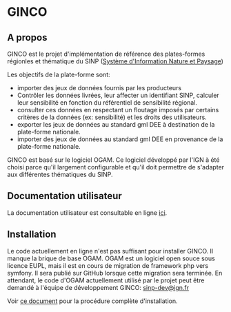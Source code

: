 # GINCO

## A propos
GINCO est le projet d'implémentation de référence des plates-formes régionles et
thématique du SINP ([Système d'Information Nature et Paysage](http://www.naturefrance.fr/sinp/presentation-du-sinp))

Les objectifs de la plate-forme sont:
* importer des jeux de données fournis par les producteurs
* Contrôler les données livrées, leur affecter un identifiant SINP, calculer leur
sensibilité en fonction du référentiel de sensibilité régional.
* consulter ces données en respectant un floutage imposés par certains critères
de la données (ex: sensibilité) et les droits des utilisateurs.
* exporter les jeux de données au standard gml DEE à destination de la plate-forme
nationale.
* importer des jeux de données au standard gml DEE en provenance de la plate-forme
nationale.

GINCO est basé sur le logiciel OGAM. Ce logiciel développé par l'IGN à été choisi
parce qu'il largement configurable et qu'il doit permettre de s'adapter aux différentes
thématiques du SINP.

## Documentation utilisateur
La documentation utilisateur est consultable en ligne [ici](https://ginco.ign.fr/doc).

## Installation
Le code actuellement en ligne n'est pas suffisant pour installer GINCO. Il manque
la brique de base OGAM. OGAM est un logiciel open souce sous licence EUPL, mais
il est en cours de migration de framework php vers symfony.
Il sera publié sur GitHub lorsque cette migration sera terminée.
En attendant, le code d'OGAM actuellement utilisé par le projet peut être demandé
à l'équipe de développement GINCO: sinp-dev@ign.fr

Voir [ce document](/INSTALL.md/) pour la procédure complète d'installation.
